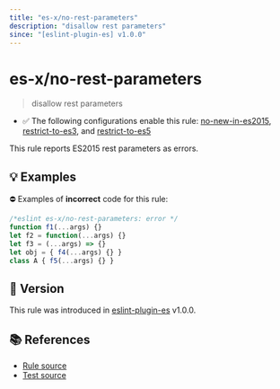 ```yaml
---
title: "es-x/no-rest-parameters"
description: "disallow rest parameters"
since: "[eslint-plugin-es] v1.0.0"
---
```


# es-x/no-rest-parameters
> disallow rest parameters

- ✅ The following configurations enable this rule: [no-new-in-es2015], [restrict-to-es3], and [restrict-to-es5]

This rule reports ES2015 rest parameters as errors.

## 💡 Examples

⛔ Examples of **incorrect** code for this rule:

<eslint-playground type="bad">

```js
/*eslint es-x/no-rest-parameters: error */
function f1(...args) {}
let f2 = function(...args) {}
let f3 = (...args) => {}
let obj = { f4(...args) {} }
class A { f5(...args) {} }
```

</eslint-playground>

## 🚀 Version

This rule was introduced in [eslint-plugin-es] v1.0.0.

[eslint-plugin-es]: https://github.com/mysticatea/eslint-plugin-es

## 📚 References

- [Rule source](https://github.com/eslint-community/eslint-plugin-es-x/blob/master/lib/rules/no-rest-parameters.js)
- [Test source](https://github.com/eslint-community/eslint-plugin-es-x/blob/master/tests/lib/rules/no-rest-parameters.js)

[no-new-in-es2015]: ../configs/index.md#no-new-in-es2015
[restrict-to-es3]: ../configs/index.md#restrict-to-es3
[restrict-to-es5]: ../configs/index.md#restrict-to-es5
